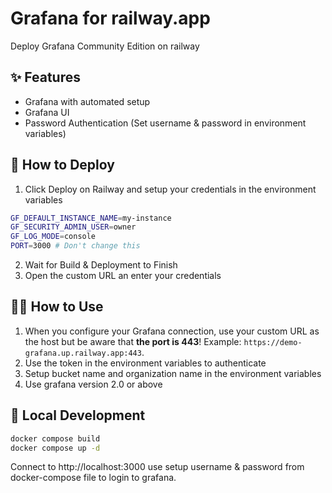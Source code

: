 # Grafana for railway.app

Deploy Grafana  Community Edition on railway

## ✨ Features

* Grafana with automated setup
* Grafana UI
* Password Authentication (Set username & password in environment variables)

## 🐍 How to Deploy

1. Click Deploy on Railway and setup your credentials in the environment variables

```bash
GF_DEFAULT_INSTANCE_NAME=my-instance
GF_SECURITY_ADMIN_USER=owner
GF_LOG_MODE=console
PORT=3000 # Don't change this
```

2. Wait for Build & Deployment to Finish
3. Open the custom URL an enter your credentials

## 👩‍💻 How to Use

1. When you configure your Grafana connection, use your custom URL as the host but be aware that **the port is 443**! Example: `https://demo-grafana.up.railway.app:443`.
2. Use the token in the environment variables to authenticate
3. Setup bucket name and organization name in the environment variables
4. Use grafana version 2.0 or above

## 🐳  Local Development

```bash
docker compose build
docker compose up -d
```

Connect to http://localhost:3000 use setup username & password from docker-compose file to login to grafana.
